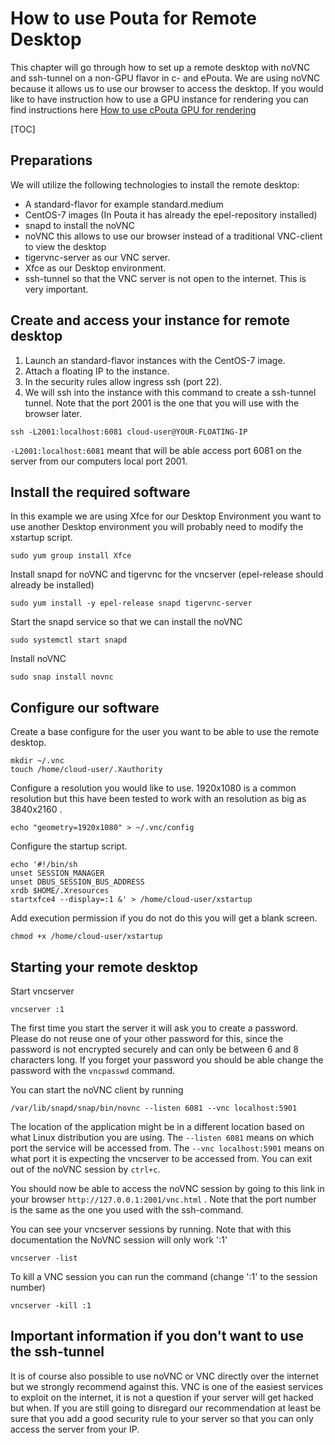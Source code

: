 # How to use Pouta for Remote Desktop

This chapter will go through how to set up a remote desktop with noVNC and
ssh-tunnel on a non-GPU flavor in c- and ePouta. We are using noVNC because
it allows us to use our browser to access the desktop. If you would like to have
instruction how to use a GPU instance for rendering you can find instructions
here [How to use cPouta GPU for rendering](how-to-use-cpouta-gpu-for-rendering.md)

[TOC]

## Preparations
We will utilize the following technologies to install the remote desktop:

  - A standard-flavor for example standard.medium 
  - CentOS-7 images (In Pouta it has already the epel-repository installed)
  - snapd to install the noVNC
  - noVNC this allows to use our browser instead of a traditional VNC-client to view the desktop
  - tigervnc-server as our VNC server.
  -  Xfce as our Desktop environment.
  -  ssh-tunnel so that the VNC server is not open to the internet. This is very
important.

## Create and access your instance for remote desktop

1. Launch an standard-flavor instances with the CentOS-7 image.
2. Attach a floating IP to the instance.
3. In the security rules allow ingress ssh (port 22).
4. We will ssh into the instance with this command to create a ssh-tunnel 
tunnel. Note that the port 2001 is the one that you will use with the browser later.

```
ssh -L2001:localhost:6081 cloud-user@YOUR-FLOATING-IP
```

`-L2001:localhost:6081` meant that will be able access port 6081 on the server
from our computers local port 2001.

## Install the required software

In this example we are using Xfce for our Desktop Environment you want to use
another Desktop environment you will probably  need to modify the
xstartup script.

```
sudo yum group install Xfce
```

Install snapd for noVNC and tigervnc for the vncserver (epel-release should already be installed)

```
sudo yum install -y epel-release snapd tigervnc-server
```

Start the snapd service so that we can install the noVNC

```
sudo systemctl start snapd
```

Install noVNC

```
sudo snap install novnc
```

## Configure our software

Create a base configure for the user you want to be able to use the remote desktop.

```
mkdir ~/.vnc
touch /home/cloud-user/.Xauthority
```

Configure a resolution you would like to use. 1920x1080 is a common resolution
but this have been tested to work with an resolution as big as 3840x2160 .

```
echo "geometry=1920x1080" > ~/.vnc/config
```

Configure the startup script.

```
echo '#!/bin/sh
unset SESSION_MANAGER
unset DBUS_SESSION_BUS_ADDRESS
xrdb $HOME/.Xresources
startxfce4 --display=:1 &' > /home/cloud-user/xstartup
```

Add execution permission if you do not do this you will get a blank screen.

```
chmod +x /home/cloud-user/xstartup
```

## Starting your remote desktop

Start vncserver

```
vncserver :1
```

The first time you start the server it will ask you to create a password. Please
do not reuse one of your other password for this, since the password is not
encrypted securely and can only be between 6 and 8 characters long. If you
forget your password you should be able change the password with the `vncpasswd`
command.

You can start the noVNC client by running

```
/var/lib/snapd/snap/bin/novnc --listen 6081 --vnc localhost:5901
```

The location of the application might be in a different location based on what
Linux distribution you are using.
The `--listen 6081` means on which port the service will be accessed from. The
`--vnc localhost:5901` means on what port it is expecting the vncserver to be 
accessed from. You can exit out of the noVNC session by `ctrl+c`.

You should now be able to access the noVNC session by going to this link in
your browser `http://127.0.0.1:2001/vnc.html` . Note that the port number is the
same as the one you used with the ssh-command.

You can see your vncserver sessions by running. Note that with this documentation the NoVNC session will only work ':1'

```
vncserver -list
```

To kill a VNC session you can run the command (change ':1' to the session number)

```
vncserver -kill :1
```

## Important information if you don't want to use the ssh-tunnel

It is of course also possible to use noVNC or VNC directly over the internet
but we strongly recommend against this. VNC is one of the easiest services to
exploit on the internet, it is not a question if your server will get hacked 
but when. If you are still going to disregard our recommendation at least be sure
that you add a good security rule to your server so that you can only access the
server from your IP.
